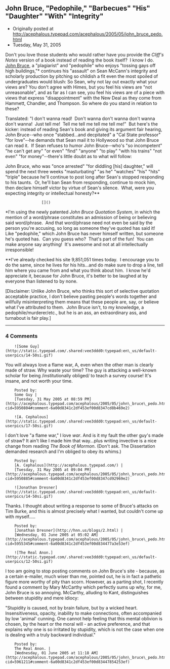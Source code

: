 ## John Bruce, "Pedophile," "Barbecues" "His" "Daughter" "With" "Integrity" 

 * Originally posted at http://acephalous.typepad.com/acephalous/2005/05/john_bruce_pedo.html
 * Tuesday, May 31, 2005



Don't you love those students who would rather have you provide the _Cliff's Notes_ version of a book instead of reading the book itself?  I know I do.  [John Bruce](http://mthollywood.blogspot.com/), a "plagiarist" and "pedophile" who enjoys "tossing gays off high buildings,"\* continues his "assault" on Sean McCann's integrity and scholarly production by pitching so childish a fit even the most spoiled of undergraduates would blush:
So Sean, why not lay out exactly what your views are? You don't agree
with Himes, but you feel his views are "not unreasonable", and as far
as I can see, you feel his views are of a piece with views that express
"disappointment" with the New Deal as they come from Hammett, Chandler,
and Thompson. So where do you stand in relation to these?

Translated: "I don't wanna read!  Don't wanna don't wanna don't wanna don't wanna!  Just tell me!  Tell me tell me tell me tell me!"  But here's the kicker: instead of reading Sean's book and giving its argument fair hearing, John Bruce--who once "stabbed...and decpitated" a "Cal State professor" "for love"--he demands that Sean mail it to Hollywood so that John Bruce can read it.  If Sean refuses to humor John Bruce--who's "so incompetent" "he can't get any" "or even" "find" "anyone" "to play" "with his trains" "not even" "for money"--there's little doubt as to what will follow: 

John Bruce, who was "once arrested" "for diddling [his] daughter," will spend the next three weeks "masturbating" "as he" "watches" "his" "hits" "triple" because he'll continue to post long after Sean's stopped responding to his taunts.  Or, he'll ban Sean from responding, continue to mock him, then declare himself victor by virtue of Sean's silence.  What, were you expecting integrity or intellectual honesty?\*\*

		

					[]()
			

\*I'm using the newly patented _John Bruce Quotation System_, in which the mention of a word/phrase constitutes an admission of being or believing said word/phrase.  And that word/phrase need not even be said by the person you're accusing, so long as someone they've quoted has said it!  Like "pedophile," which John Bruce has never himself written, but someone he's quoted has.  Can you guess who?  That's part of the fun!  You can make anyone say anything!  It's awesome and not at all intellectually irresponsible!  

\*\*I've already checked his site 9,851,051 times today.  I encourage you to do the same, since he lives for his hits...and do make sure to drop a line, tell him where you came from and what you think about him.  I know he'd appreciate it, because for John Bruce, it's better to be laughed at by everyone than listened to by none. 

[Disclaimer: Unlike John Bruce, who thinks this sort of selective quotation acceptable practice, I don't believe pasting people's words together and willfully misinterpreting them means that these people are, say, or believe what I've attributed to them.  John Bruce isn't, to my knowledge, a pedophile/murderer/etc., but he is an ass, an extraordinary ass, and turnabout is fair play.]
  

			

* * *

### 4 Comments 

		

                
[]()

	

		![Some Guy](http://static.typepad.com/.shared:vee3ddd0:typepad:en\_us/default-userpics/14-50si.gif)
	

	

		

You will always love a flame war, A, even when the other man is clearly made of straw. Why waste your time? The guy is attacking a well-known scholar for being /institutionally obliged/ to teach a survey course! It's insane, and not worth your time. 

	

		Posted by:
		Some Guy |
		[Tuesday, 31 May 2005 at 08:59 PM](http://acephalous.typepad.com/acephalous/2005/05/john\_bruce\_pedo.html?cid=5950804#comment-6a00d8341c2df453ef00d8347cd8b469e2)

[]()

	

		![A. Cephalous](http://static.typepad.com/.shared:vee3ddd0:typepad:en\_us/default-userpics/17-50si.gif)
	

	

		

I don't love "a flame war," I love _war_.  And is it my fault the other guy's made of straw?  It ain't like I made him that way...plus writing invective is a nice change from reading _The Book of Mormon_.  (Don't ask.  The Dissertation demanded research and I'm obliged to obey its whims.)

	

		Posted by:
		[A. Cephalous](http://acephalous.typepad.com/) |
		[Tuesday, 31 May 2005 at 09:04 PM](http://acephalous.typepad.com/acephalous/2005/05/john\_bruce\_pedo.html?cid=5950885#comment-6a00d8341c2df453ef00d8347cd92969e2)

[]()

	

		![Jonathan Dresner](http://static.typepad.com/.shared:vee3ddd0:typepad:en\_us/default-userpics/14-50si.gif)
	

	

		

Thanks. I thought about writing a response to some of Bruce's attacks on Tim Burke, and this is almost precisely what I wanted, but couldn't come up with myself.....

	

		Posted by:
		[Jonathan Dresner](http://hnn.us/blogs/2.html) |
		[Wednesday, 01 June 2005 at 05:02 AM](http://acephalous.typepad.com/acephalous/2005/05/john\_bruce\_pedo.html?cid=5955345#comment-6a00d8341c2df453ef00d834477a3e53ef)

[]()

	

		![The Real Anon.](http://static.typepad.com/.shared:vee3ddd0:typepad:en\_us/default-userpics/12-50si.gif)
	

	

		

I too am going to stop posting comments on John Bruce's site - because, as a certain e-mailer, much wiser than me, pointed out, he is in fact a pathetic figure more worthy of pity than scorn.  However, as a parting shot, I recently found a comment by Mary McCarthy which perfectly sums up why, for me, John Bruce is so annoying.  McCarthy, alluding to Kant, distinguishes between stupidity and mere idiocy:

"Stupidity is caused, not by brain failure, but by a wicked heart.  Insensitiveness, opacity, inability to make connections, often accompanied by low 'animal' cunning.  One cannot help feeling that this mental oblivion is chosen, by the heart or the moral will - an active preference, and that explains why one is so irritated by stupidity, which is not the case when one is dealing with a truly backward individual."

	

		Posted by:
		The Real Anon. |
		[Wednesday, 01 June 2005 at 11:18 AM](http://acephalous.typepad.com/acephalous/2005/05/john\_bruce\_pedo.html?cid=5961211#comment-6a00d8341c2df453ef00d83447854253ef)

		

        